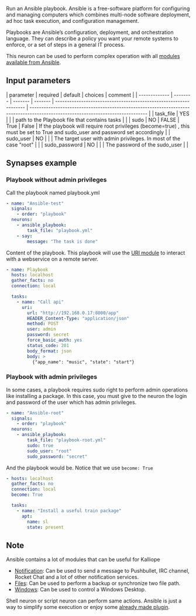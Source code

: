Run an Ansible playbook. Ansible is a free-software platform for configuring and managing computers which combines multi-node software deployment, ad hoc task execution, and configuration management.

Playbooks are Ansible’s configuration, deployment, and orchestration language. They can describe a policy you want your remote systems to enforce, or a set of steps in a general IT process.

This neuron can be used to perform complex operation with all [modules available from Ansible](http://docs.ansible.com/ansible/modules.html).

## Input parameters

| parameter     | required | default | choices | comment                                                           |
| ------------- | -------- | ------- | ------- | ----------------------------------------------------------------- | -------------------------------------------------------------------------------------------------------------------------------- |
| task_file     | YES      |         |         | path to the Playbook file that contains tasks                     |                                                                                                                                  |
| sudo          | NO       | FALSE   | True    | False                                                             | If the playbook will require root privileges (become=true) , this must be set to True and sudo_user and password set accordingly |
| sudo_user     | NO       |         |         | The target user with admin privileges. In most of the case "root" |                                                                                                                                  |
| sudo_password | NO       |         |         | The password of the sudo_user                                     |                                                                                                                                  |

## Synapses example

### Playbook without admin privileges

Call the playbook named playbook.yml

```yaml
- name: "Ansible-test"
  signals:
    - order: "playbook"
  neurons:
    - ansible_playbook:
        task_file: "playbook.yml"
    - say:
        message: "The task is done"
```

Content of the playbook. This playbook will use the [URI module](http://docs.ansible.com/ansible/uri_module.html) to interact with a webservice on a remote server.

```yaml
- name: Playbook
  hosts: localhost
  gather_facts: no
  connection: local

  tasks:
    - name: "Call api"
      uri:
        url: "http://192.168.0.17:8000/app"
        HEADER_Content-Type: "application/json"
        method: POST
        user: admin
        password: secret
        force_basic_auth: yes
        status_code: 201
        body_format: json
        body: >
          {"app_name": "music", "state": "start"}
```

### Playbook with admin privileges

In some cases, a playbook requires sudo right to perform admin operations like installing a package.
In this case, you must give to the neuron the login and password of the user which has admin privileges.

```yaml
- name: "Ansible-root"
  signals:
    - order: "playbook"
  neurons:
    - ansible_playbook:
        task_file: "playbook-root.yml"
        sudo: true
        sudo_user: "root"
        sudo_password: "secret"
```

And the playbook would be. Notice that we use `become: True`

```yaml
- hosts: localhost
  gather_facts: no
  connection: local
  become: True

  tasks:
    - name: "Install a useful train package"
      apt:
        name: sl
        state: present
```

## Note

Ansible contains a lot of modules that can be useful for Kalliope

- [Notification](http://docs.ansible.com/ansible/list_of_notification_modules.html): Can be used to send a message to Pushbullet, IRC channel, Rocket Chat and a lot of other notification services.
- [Files](http://docs.ansible.com/ansible/list_of_files_modules.html): Can be used to perform a backup or synchronize two file path.
- [Windows](http://docs.ansible.com/ansible/list_of_windows_modules.html): Can be used to control a Windows Desktop.

Shell neuron or script neuron can perform same actions. Ansible is just a way to simplify some execution or enjoy some [already made plugin](http://docs.ansible.com/ansible/modules_by_category.html).
